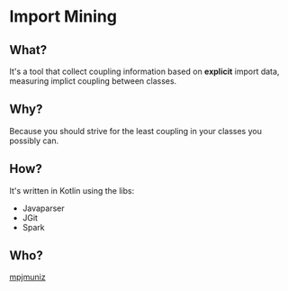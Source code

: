# Import Mining

## What? 

It's a tool that collect coupling information based on **explicit** import data, measuring implict coupling between classes.

## Why?

Because you should strive for the least coupling in your classes you possibly can.

## How?

It's written in Kotlin using the libs:
 * Javaparser
 * JGit
 * Spark

## Who?

[mpjmuniz](https://github.com/mpjmuniz)
